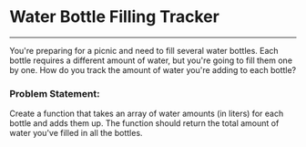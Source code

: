 # Water Bottle Filling Tracker

---

You're preparing for a picnic and need to fill several water bottles. Each bottle requires a different amount of water, but you're going to fill them one by one. How do you track the amount of water you're adding to each bottle?

### Problem Statement:

Create a function that takes an array of water amounts (in liters) for each bottle and adds them up. The function should return the total amount of water you've filled in all the bottles.
